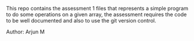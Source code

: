 This repo contains the assessment 1 files that represents a simple program to do some operations on a given array, the assessment requires the code to be well documented and also to use the git version control.

Author: Arjun M